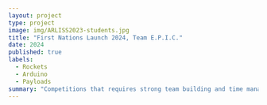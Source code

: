 ```yaml
---
layout: project
type: project
image: img/ARLISS2023-students.jpg
title: "First Nations Launch 2024, Team E.P.I.C."
date: 2024
published: true
labels:
  - Rockets
  - Arduino
  - Payloads  
summary: "Competitions that requires strong team building and time management to complete the designed goal."
---
```

